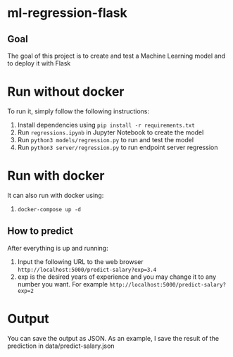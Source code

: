 # ml-regression-flask

## Goal
The goal of this project is to create and test a Machine Learning model and to deploy it with Flask

# Run without docker
To run it, simply follow the following instructions:
1. Install dependencies using `pip install -r requirements.txt`
2. Run `regressions.ipynb` in Jupyter Notebook to create the model
2. Run `python3 models/regression.py` to run and test the model
3. Run `python3 server/regression.py` to run endpoint server regression

# Run with docker
It can also run with docker using:
1. `docker-compose up -d`

## How to predict
After everything is up and running:
1. Input the following URL to the web browser `http://localhost:5000/predict-salary?exp=3.4`
2. exp is the desired years of experience and you may change it to any number you want. For example `http://localhost:5000/predict-salary?exp=2`

# Output
You can save the output as JSON. As an example, I save the result of the prediction in data/predict-salary.json